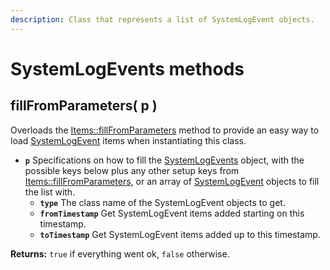 ```yaml
---
description: Class that represents a list of SystemLogEvent objects.
---
```


# SystemLogEvents methods

## fillFromParameters\( p \) <a id="fillfromparameters"></a>

Overloads the [Items::fillFromParameters](../items/items-methods.md#fillfromparameters) method to provide an easy way to load [SystemLogEvent](../systemlogevent/) items when instantiating this class.

* **`p`** Specifications on how to fill the [SystemLogEvents](./) object, with the possible keys below plus any other setup keys from [Items::fillFromParameters](../items/items-methods.md#fillfromparameters), or an array of [SystemLogEvent](../systemlogevent/) objects to fill the list with.
  * **`type`** The class name of the SystemLogEvent objects to get.
  * **`fromTimestamp`** Get SystemLogEvent items added starting on this timestamp.
  * **`toTimestamp`** Get SystemLogEvent items added up to this timestamp.

**Returns:** `true` if everything went ok, `false` otherwise.

